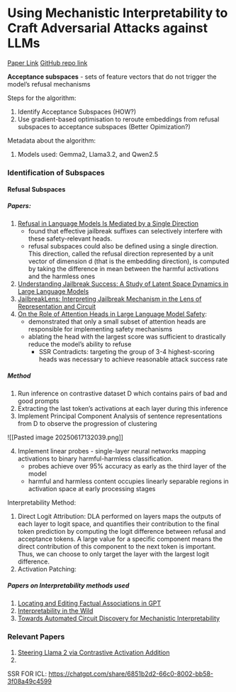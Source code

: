 # Using Mechanistic Interpretability to Craft Adversarial Attacks against LLMs

[Paper Link](https://arxiv.org/pdf/2503.06269)
[GitHub repo link](https://github.com/Sckathach/subspace-rerouting)

**Acceptance subspaces** - sets of feature vectors that do not trigger the model’s refusal mechanisms

Steps for the algorithm:
1. Identify Acceptance Subspaces (HOW?)
2. Use gradient-based optimisation to reroute embeddings from refusal subspaces to acceptance subspaces (Better Opimization?)


Metadata about the algorithm:
1. Models used: Gemma2, Llama3.2, and Qwen2.5


### Identification of Subspaces

#### Refusal Subspaces

##### Papers:
1. [Refusal in Language Models Is Mediated by a Single Direction](https://arxiv.org/pdf/2406.11717)
	- found that effective jailbreak suffixes can selectively interfere with these safety-relevant heads.
	- refusal subspaces could also be defined using a single direction. This direction, called the refusal direction represented by a unit vector of dimension d (that is the embedding direction), is computed by taking the difference in mean between the harmful activations and the harmless ones
2. [Understanding Jailbreak Success: A Study of Latent Space Dynamics in Large Language Models](https://arxiv.org/pdf/2406.09289)
3. [JailbreakLens: Interpreting Jailbreak Mechanism in the Lens of Representation and Circuit](https://arxiv.org/pdf/2411.11114v1)
4. [On the Role of Attention Heads in Large Language Model Safety](https://arxiv.org/pdf/2410.13708): 
	- demonstrated that only a small subset of attention heads are responsible for implementing safety mechanisms
	- ablating the head with the largest score was sufficient to drastically reduce the model’s ability to refuse
		- SSR Contradicts: targeting the group of 3-4 highest-scoring heads was necessary to achieve reasonable attack success rate

##### Method
1. Run inference on contrastive dataset D which contains pairs of bad and good prompts
2. Extracting the last token’s activations at each layer during this inference
3. Implement Principal Component Analysis of sentence representations from D to observe the progression of clustering

![[Pasted image 20250617132039.png]]

4. Implement linear probes - single-layer neural networks mapping activations to binary harmful-harmless classification.
	- probes achieve over 95% accuracy as early as the third layer of the model
	- harmful and harmless content occupies linearly separable regions in activation space at early processing stages

Interpretability Method:
1. Direct Logit Attribution: DLA performed on layers maps the outputs of each layer to logit space, and quantifies their contribution to the final token prediction by computing the logit difference between refusal and acceptance tokens.  A large value for a specific component means the direct contribution of this component to the next token is important. Thus, we can choose to only target the layer with the largest logit difference.
2. Activation Patching: 


##### Papers on Interpretability methods used
1. [Locating and Editing Factual Associations in GPT](https://arxiv.org/pdf/2202.05262)
2. [Interpretability in the Wild](https://arxiv.org/pdf/2211.00593)
3. [Towards Automated Circuit Discovery for Mechanistic Interpretability](https://arxiv.org/pdf/2304.14997)

### Relevant Papers
1. [Steering Llama 2 via Contrastive Activation Addition](https://arxiv.org/pdf/2312.06681)
2. 


SSR FOR ICL: https://chatgpt.com/share/6851b2d2-66c0-8002-bb58-3f08a49c4599